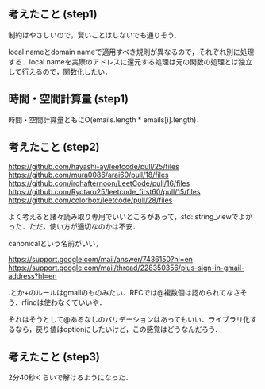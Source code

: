 ## 考えたこと (step1)
制約はやさしいので，賢いことはしないでも通りそう．

local nameとdomain nameで適用すべき規則が異なるので，それぞれ別に処理する．local nameを実際のアドレスに還元する処理は元の関数の処理とは独立して行えるので，関数化したい．

## 時間・空間計算量 (step1)
時間・空間計算量ともにO(emails.length * emails[i].length)．

## 考えたこと (step2)
https://github.com/hayashi-ay/leetcode/pull/25/files
https://github.com/mura0086/arai60/pull/18/files
https://github.com/irohafternoon/LeetCode/pull/16/files
https://github.com/Ryotaro25/leetcode_first60/pull/15/files
https://github.com/colorbox/leetcode/pull/28/files

よく考えると諸々読み取り専用でいいところがあって，std::string_viewでよかった．ただ，使い方が適切なのかは不安．

canonicalという名前がいい，

https://support.google.com/mail/answer/7436150?hl=en
https://support.google.com/mail/thread/228350356/plus-sign-in-gmail-address?hl=en

.とか+のルールはgmailのものみたい．RFCでは@複数個は認められてなさそう．rfindは使わなくていいや．

それはそうとして@あるなしのバリデーションはあってもいい．ライブラリ化するなら，戻り値はoptionにしたいけど，この感覚はどうなんだろう．

## 考えたこと (step3)
2分40秒くらいで解けるようになった．

